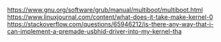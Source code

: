 https://www.gnu.org/software/grub/manual/multiboot/multiboot.html
https://www.linuxjournal.com/content/what-does-it-take-make-kernel-0
https://stackoverflow.com/questions/65946212/is-there-any-way-that-i-can-implement-a-premade-usbhid-driver-into-my-kernel-tha
